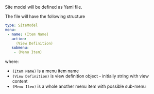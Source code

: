Site model will be defined as Yaml file.

The file will have the following structure

```yaml 
type: SiteModel
menu:
 - name: (Item Name)
   action: 
     (View Definition)
   submenu:
    - (Menu Item)
```
where: 
* `(Item Name)` is a menu item name
* `(View Definition)` is view definition object - initially string with view content
* `(Menu Item)` is a whole another menu item with possible sub-menu
